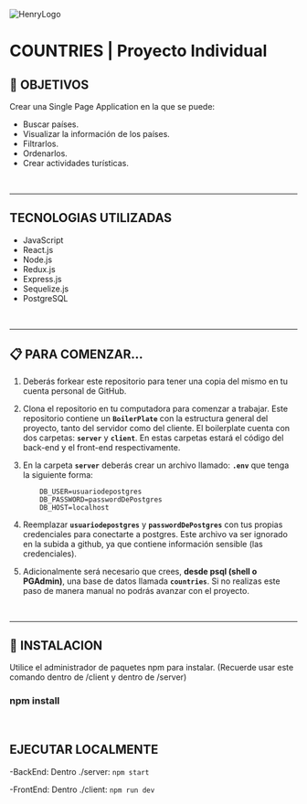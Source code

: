 ![HenryLogo](https://d31uz8lwfmyn8g.cloudfront.net/Assets/logo-henry-white-lg.png)

# **COUNTRIES** | Proyecto Individual

## **📌 OBJETIVOS**

Crear una Single Page Application en la que se puede:
- Buscar países.
- Visualizar la información de los países.
- Filtrarlos.
- Ordenarlos.
- Crear actividades turísticas.

<br />

---

## **TECNOLOGIAS UTILIZADAS**

<ul>
  <li>JavaScript</li>
  <li>React.js</li>
  <li>Node.js</li>
  <li>Redux.js</li>
  <li>Express.js</li>
  <li>Sequelize.js</li>
  <li>PostgreSQL</li>
</ul>

<br />

---

## **📋 PARA COMENZAR...**

1. Deberás forkear este repositorio para tener una copia del mismo en tu cuenta personal de GitHub.

2. Clona el repositorio en tu computadora para comenzar a trabajar. Este repositorio contiene un **`BoilerPlate`** con la estructura general del proyecto, tanto del servidor como del cliente. El boilerplate cuenta con dos carpetas: **`server`** y **`client`**. En estas carpetas estará el código del back-end y el front-end respectivamente.

3. En la carpeta **`server`** deberás crear un archivo llamado: **`.env`** que tenga la siguiente forma:

   ```env
       DB_USER=usuariodepostgres
       DB_PASSWORD=passwordDePostgres
       DB_HOST=localhost
   ```

4. Reemplazar **`usuariodepostgres`** y **`passwordDePostgres`** con tus propias credenciales para conectarte a postgres. Este archivo va ser ignorado en la subida a github, ya que contiene información sensible (las credenciales).

5. Adicionalmente será necesario que crees, **desde psql (shell o PGAdmin)**, una base de datos llamada **`countries`**. Si no realizas este paso de manera manual no podrás avanzar con el proyecto.

<br />

---

## **📁 INSTALACION**

Utilice el administrador de paquetes npm para instalar. (Recuerde usar este comando dentro de /client y dentro de /server)

   <h3>npm install</h3>


<br />

## **EJECUTAR LOCALMENTE**

-BackEnd: Dentro ./server:
   ```npm start```

-FrontEnd: Dentro ./client:
   ```npm run dev```

<br />

